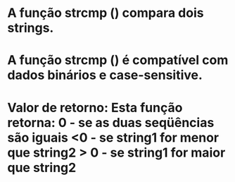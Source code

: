 <!DOCTYPE html>
<html>
<head>
	<meta charset="utf-8">
	<title>Uso da função strcmp</title>
</head>
<body>
	<h1>A função strcmp () compara dois strings.</h1>
	<h1>A função strcmp () é compatível com dados binários e case-sensitive.</h1>
	<h1>Valor de retorno:
		Esta função retorna: 
		0 - se as duas seqüências são iguais
		<0 - se string1 for menor que string2
		> 0 - se string1 for maior que string2</h1>

</body>
</html>